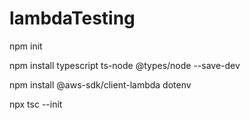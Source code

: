 # lambdaTesting

npm init 

npm install typescript ts-node @types/node --save-dev

npm install @aws-sdk/client-lambda dotenv

 npx tsc --init

 